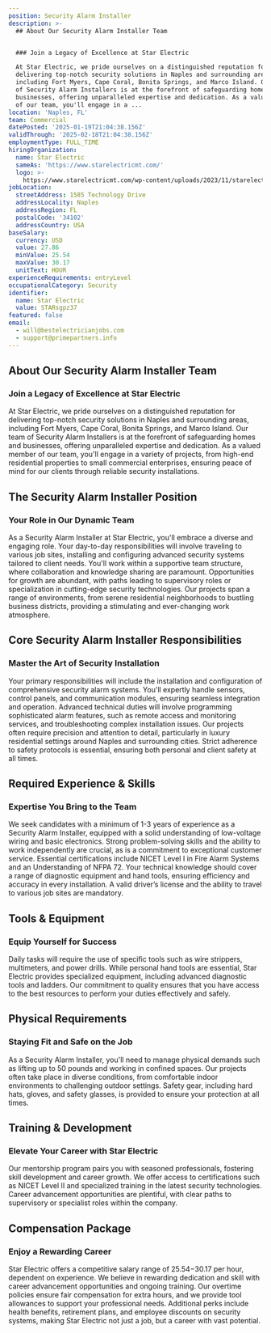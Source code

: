 ```yaml
---
position: Security Alarm Installer
description: >-
  ## About Our Security Alarm Installer Team


  ### Join a Legacy of Excellence at Star Electric

  At Star Electric, we pride ourselves on a distinguished reputation for
  delivering top-notch security solutions in Naples and surrounding areas,
  including Fort Myers, Cape Coral, Bonita Springs, and Marco Island. Our team
  of Security Alarm Installers is at the forefront of safeguarding homes and
  businesses, offering unparalleled expertise and dedication. As a valued member
  of our team, you'll engage in a ...
location: 'Naples, FL'
team: Commercial
datePosted: '2025-01-19T21:04:38.156Z'
validThrough: '2025-02-18T21:04:38.156Z'
employmentType: FULL_TIME
hiringOrganization:
  name: Star Electric
  sameAs: 'https://www.starelectricmt.com/'
  logo: >-
    https://www.starelectricmt.com/wp-content/uploads/2023/11/starelectric-favicon-black-and-white.svg
jobLocation:
  streetAddress: 1585 Technology Drive
  addressLocality: Naples
  addressRegion: FL
  postalCode: '34102'
  addressCountry: USA
baseSalary:
  currency: USD
  value: 27.86
  minValue: 25.54
  maxValue: 30.17
  unitText: HOUR
experienceRequirements: entryLevel
occupationalCategory: Security
identifier:
  name: Star Electric
  value: STARsgpz37
featured: false
email:
  - will@bestelectricianjobs.com
  - support@primepartners.info
---
```




## About Our Security Alarm Installer Team

### Join a Legacy of Excellence at Star Electric
At Star Electric, we pride ourselves on a distinguished reputation for delivering top-notch security solutions in Naples and surrounding areas, including Fort Myers, Cape Coral, Bonita Springs, and Marco Island. Our team of Security Alarm Installers is at the forefront of safeguarding homes and businesses, offering unparalleled expertise and dedication. As a valued member of our team, you'll engage in a variety of projects, from high-end residential properties to small commercial enterprises, ensuring peace of mind for our clients through reliable security installations.

## The Security Alarm Installer Position

### Your Role in Our Dynamic Team
As a Security Alarm Installer at Star Electric, you'll embrace a diverse and engaging role. Your day-to-day responsibilities will involve traveling to various job sites, installing and configuring advanced security systems tailored to client needs. You'll work within a supportive team structure, where collaboration and knowledge sharing are paramount. Opportunities for growth are abundant, with paths leading to supervisory roles or specialization in cutting-edge security technologies. Our projects span a range of environments, from serene residential neighborhoods to bustling business districts, providing a stimulating and ever-changing work atmosphere.

## Core Security Alarm Installer Responsibilities

### Master the Art of Security Installation
Your primary responsibilities will include the installation and configuration of comprehensive security alarm systems. You'll expertly handle sensors, control panels, and communication modules, ensuring seamless integration and operation. Advanced technical duties will involve programming sophisticated alarm features, such as remote access and monitoring services, and troubleshooting complex installation issues. Our projects often require precision and attention to detail, particularly in luxury residential settings around Naples and surrounding cities. Strict adherence to safety protocols is essential, ensuring both personal and client safety at all times.

## Required Experience & Skills

### Expertise You Bring to the Team
We seek candidates with a minimum of 1-3 years of experience as a Security Alarm Installer, equipped with a solid understanding of low-voltage wiring and basic electronics. Strong problem-solving skills and the ability to work independently are crucial, as is a commitment to exceptional customer service. Essential certifications include NICET Level I in Fire Alarm Systems and an Understanding of NFPA 72. Your technical knowledge should cover a range of diagnostic equipment and hand tools, ensuring efficiency and accuracy in every installation. A valid driver’s license and the ability to travel to various job sites are mandatory.

## Tools & Equipment

### Equip Yourself for Success
Daily tasks will require the use of specific tools such as wire strippers, multimeters, and power drills. While personal hand tools are essential, Star Electric provides specialized equipment, including advanced diagnostic tools and ladders. Our commitment to quality ensures that you have access to the best resources to perform your duties effectively and safely.

## Physical Requirements

### Staying Fit and Safe on the Job
As a Security Alarm Installer, you'll need to manage physical demands such as lifting up to 50 pounds and working in confined spaces. Our projects often take place in diverse conditions, from comfortable indoor environments to challenging outdoor settings. Safety gear, including hard hats, gloves, and safety glasses, is provided to ensure your protection at all times.

## Training & Development

### Elevate Your Career with Star Electric
Our mentorship program pairs you with seasoned professionals, fostering skill development and career growth. We offer access to certifications such as NICET Level II and specialized training in the latest security technologies. Career advancement opportunities are plentiful, with clear paths to supervisory or specialist roles within the company.

## Compensation Package

### Enjoy a Rewarding Career
Star Electric offers a competitive salary range of $25.54-$30.17 per hour, dependent on experience. We believe in rewarding dedication and skill with career advancement opportunities and ongoing training. Our overtime policies ensure fair compensation for extra hours, and we provide tool allowances to support your professional needs. Additional perks include health benefits, retirement plans, and employee discounts on security systems, making Star Electric not just a job, but a career with vast potential.